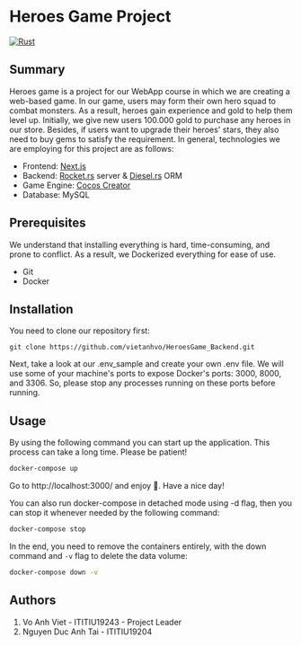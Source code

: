 # Heroes Game Project

[![Rust](https://github.com/vietanhvo/HeroesGame_Backend/actions/workflows/rust.yml/badge.svg?branch=main)](https://github.com/vietanhvo/HeroesGame_Backend/actions/workflows/rust.yml)

## Summary

Heroes game is a project for our WebApp course in which we are creating a web-based game. In our game, users may form their own hero squad to combat monsters. As a result, heroes gain experience and gold to help them level up. Initially, we give new users 100.000 gold to purchase any heroes in our store. Besides, if users want to upgrade their heroes' stars, they also need to buy gems to satisfy the requirement. In general, technologies we are employing for this project are as follows:
* Frontend: [Next.js](https://nextjs.org/)
* Backend: [Rocket.rs](https://rocket.rs/) server & [Diesel.rs](https://diesel.rs/) ORM
* Game Engine: [Cocos Creator](https://www.cocos.com/en/)
* Database: MySQL 

## Prerequisites

We understand that installing everything is hard, time-consuming, and prone to conflict. As a result, we Dockerized everything for ease of use.
* Git
* Docker

## Installation

You need to clone our repository first:
```git
git clone https://github.com/vietanhvo/HeroesGame_Backend.git
```
Next, take a look at our .env_sample and create your own .env file. We will use some of your machine's ports to expose Docker's ports: 3000, 8000, and 3306. So, please stop any processes running on these ports before running.

## Usage

By using the following command you can start up the application. This process can take a long time. Please be patient!
```sh
docker-compose up
```
Go to http://localhost:3000/ and enjoy :beers:. Have a nice day!

You can also run docker-compose in detached mode using -d flag, then you can stop it whenever needed by the following command:
```sh
docker-compose stop
```
In the end, you need to remove the containers entirely, with the down command and `-v` flag to delete the data volume:
```sh
docker-compose down -v
```

## Authors
1. Vo Anh Viet - ITITIU19243 - Project Leader
2. Nguyen Duc Anh Tai - ITITIU19204
